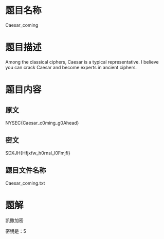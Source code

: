 # 题目名称

Caesar_coming

# 题目描述

Among the classical ciphers, Caesar is a typical representative. I believe you can crack Caesar and become experts in ancient ciphers.

# 题目内容

## 原文

NYSEC{Caesar_c0ming_g0Ahead}

## 密文

SDXJH{Hfjxfw_h0rnsl_l0Fmjfi}

## 题目文件名称

Caesar_coming.txt

# 题解

凯撒加密

密钥是：5